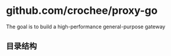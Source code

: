 # github.com/crochee/proxy-go

The goal is to build a high-performance general-purpose gateway

## 目录结构
